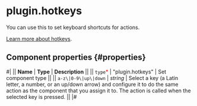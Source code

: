 # plugin.hotkeys

You can use this to set keyboard shortcuts for actions.

[Learn more about hotkeys](../best-practices/hotkeys.md).

## Component properties {#properties}

#|
|| **Name** | **Type** | **Description** ||
|| `type`<span style="color: red">\*</span> | "plugin.hotkeys" | Set component type ||
|| `a-z\|0-9\|up\|down` | _string_ | Select a key (a Latin letter, a number, or an up/down arrow) and configure it to do the same action as the component that you assign it to. The action is called when the selected key is pressed. ||
|#
